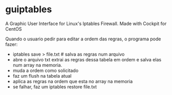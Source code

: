# guiptables
A Graphic User Interface for Linux's Iptables Firewall. Made with Cockpit for CentOS 

Quando o usuario pedir para editar a ordem das regras, o programa pode fazer:
  - iptables save > file.txt # salva as regras num arquivo
  - abre o arquivo txt extrai as regras dessa tabela em ordem e salva elas num array na memoria. 
  - muda a ordem como solicitado
  - faz um flush na tabela atual
  - aplica as regras na ordem que esta no array na memoria
  - se falhar, faz um iptables restore file.txt